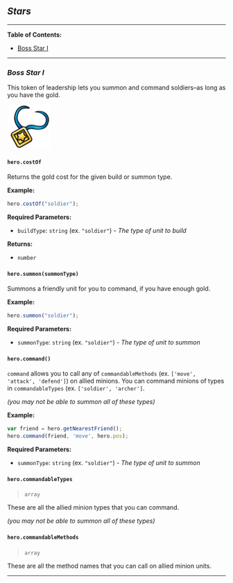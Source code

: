 ## _Stars_

___


**Table of Contents:**

* [Boss Star I](#boss-star-i)

___

### _Boss Star I_

This token of leadership lets you summon and command soldiers–as long as you have the gold.

![](img/star1.png)


#### `hero.costOf`

Returns the gold cost for the given build or summon type.

**Example:**
```javascript
hero.costOf("soldier");
```

**Required Parameters:**
+ `buildType`: `string` (ex. `"soldier"`) - _The type of unit to build_

**Returns:**
+ `number`


#### `hero.summon(summonType)`

Summons a friendly unit for you to command, if you have enough gold.

**Example:**
```javascript
hero.summon("soldier");
```

**Required Parameters:**
+ `summonType`: `string` (ex. `"soldier"`) - _The type of unit to summon_


#### `hero.command()`

`command` allows you to call any of `commandableMethods` (ex. `['move', 'attack', 'defend']`) on allied minions. You can command minions of types in `commandableTypes` (ex. `['soldier', 'archer']`.

_(you may not be able to summon all of these types)_

**Example:**
```javascript
var friend = hero.getNearestFriend();
hero.command(friend, 'move', hero.pos);
```

**Required Parameters:**
+ `summonType`: `string` (ex. `"soldier"`) - _The type of unit to summon_


#### `hero.commandableTypes`

> `array`

These are all the allied minion types that you can command.

_(you may not be able to summon all of these types)_


#### `hero.commandableMethods`

> `array`

These are all the method names that you can call on allied minion units.

___
